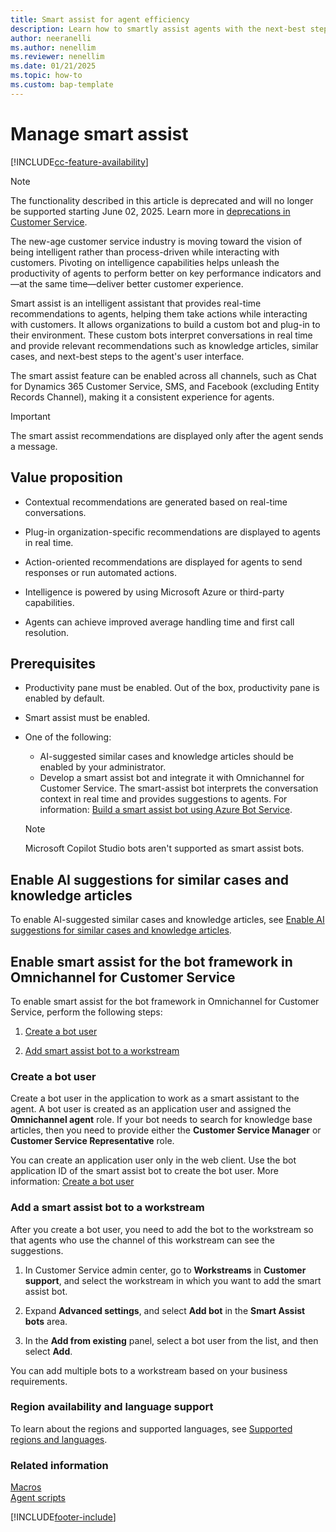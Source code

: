 ```yaml
---
title: Smart assist for agent efficiency 
description: Learn how to smartly assist agents with the next-best steps in Customer Service workspace and Omnichannel for Customer Service apps.
author: neeranelli
ms.author: nenellim
ms.reviewer: nenellim
ms.date: 01/21/2025
ms.topic: how-to
ms.custom: bap-template
---
```


# Manage smart assist

[!INCLUDE[cc-feature-availability](../../includes/cc-feature-availability.md)]

> [!NOTE]
> The functionality described in this article is deprecated and will no longer be supported starting June 02, 2025. Learn more in [deprecations in Customer Service](../implement/deprecations-customer-service.md).

The new-age customer service industry is moving toward the vision of being intelligent rather than process-driven while interacting with customers. Pivoting on intelligence capabilities helps unleash the productivity of agents to perform better on key performance indicators and&mdash;at the same time&mdash;deliver better customer experience.

Smart assist is an intelligent assistant that provides real-time recommendations to agents, helping them take actions while interacting with customers. It allows organizations to build a custom bot and plug-in to their environment. These custom bots interpret conversations in real time and provide relevant recommendations such as knowledge articles, similar cases, and next-best steps to the agent's user interface.

The smart assist feature can be enabled across all channels, such as Chat for Dynamics 365 Customer Service, SMS, and Facebook (excluding Entity Records Channel), making it a consistent experience for agents.

> [!IMPORTANT]
> The smart assist recommendations are displayed only after the agent sends a message.

## Value proposition

- Contextual recommendations are generated based on real-time conversations.

- Plug-in organization-specific recommendations are displayed to agents in real time.

- Action-oriented recommendations are displayed for agents to send responses or run automated actions.

- Intelligence is powered by using Microsoft Azure or third-party capabilities.

- Agents can achieve improved average handling time and first call resolution.

## Prerequisites

- Productivity pane must be enabled. Out of the box, productivity pane is enabled by default.
- Smart assist must be enabled.
- One of the following:
  - AI-suggested similar cases and knowledge articles should be enabled by your administrator.
  - Develop a smart assist bot and integrate it with Omnichannel for Customer Service. The smart-assist bot interprets the conversation context in real time and provides suggestions to agents. For information: [Build a smart assist bot using Azure Bot Service](../develop/smart-assist-bot.md).

  > [!NOTE]
  > Microsoft Copilot Studio bots aren't supported as smart assist bots.

## Enable AI suggestions for similar cases and knowledge articles

To enable AI-suggested similar cases and knowledge articles, see [Enable AI suggestions for similar cases and knowledge articles](csw-enable-ai-suggested-cases-knowledge-articles.md).

## Enable smart assist for the bot framework in Omnichannel for Customer Service

To enable smart assist for the bot framework in Omnichannel for Customer Service, perform the following steps:

1. [Create a bot user](#step-1-create-a-bot-user)

1. [Add smart assist bot to a workstream](#step-2-add-smart-assist-bot-to-a-workstream)

### Create a bot user<a name="step-1-create-a-bot-user"></a>

Create a bot user in the application to work as a smart assistant to the agent. A bot user is created as an application user and assigned the **Omnichannel agent** role. If your bot needs to search for knowledge base articles, then you need to provide either the **Customer Service Manager** or **Customer Service Representative** role.

You can create an application user only in the web client. Use the bot application ID of the smart assist bot to create the bot user. More information: [Create a bot user](../configure-bot.md#configure-the-bot-user-as-an-omnichannel-agent)

### Add a smart assist bot to a workstream<a name="step-2-add-smart-assist-bot-to-a-workstream"></a>

After you create a bot user, you need to add the bot to the workstream so that agents who use the channel of this workstream can see the suggestions.

1. In Customer Service admin center, go to **Workstreams** in **Customer support**, and select the workstream in which you want to add the smart assist bot.

2. Expand **Advanced settings**, and select **Add bot** in the **Smart Assist bots** area.

3. In the **Add from existing** panel, select a bot user from the list, and then select **Add**.

You can add multiple bots to a workstream based on your business requirements.

### Region availability and language support

To learn about the regions and supported languages, see [Supported regions and languages](cs-region-availability-service-limits.md).

### Related information

[Macros](macros.md)  
[Agent scripts](agent-scripts.md)  

[!INCLUDE[footer-include](../../includes/footer-banner.md)]
